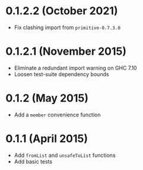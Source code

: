 # 0.1.2.2 (October 2021)

* Fix clashing import from `primitive-0.7.3.0`

# 0.1.2.1 (November 2015)
  
* Eliminate a redundant import warning on GHC 7.10
* Loosen test-suite dependency bounds

# 0.1.2  (May 2015)
  
* Add a `member` convenience function

# 0.1.1  (April 2015)

* Add `fromList` and `unsafeToList` functions
* Add basic tests
